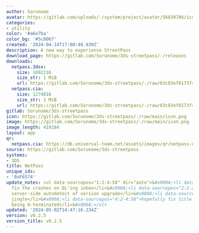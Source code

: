 ```yaml
---
author: Sorunome
avatar: https://gitlab.com/uploads/-/system/project/avatar/56839786/icon.png
categories:
- utility
color: '#a6e7ba'
color_bg: '#5c8067'
created: '2024-04-14T17:00:40.939Z'
description: A new way to experience StreetPass
download_page: https://gitlab.com/Sorunome/3ds-streetpass/-/releases
downloads:
  netpass.3dsx:
    size: 1092216
    size_str: 1 MiB
    url: https://gitlab.com/Sorunome/3ds-streetpass/-/raw/63c83ef8173f4064151a41f7edbc4c4d69715318/netpass.3dsx?inline=false
  netpass.cia:
    size: 1274816
    size_str: 1 MiB
    url: https://gitlab.com/Sorunome/3ds-streetpass/-/raw/63c83ef8173f4064151a41f7edbc4c4d69715318/netpass.cia?inline=false
gitlab: Sorunome/3ds-streetpass
icon: https://gitlab.com/Sorunome/3ds-streetpass/-/raw/main/icon.png
image: https://gitlab.com/Sorunome/3ds-streetpass/-/raw/main/icon.png
image_length: 419284
layout: app
qr:
  netpass.cia: https://db.universal-team.net/assets/images/qr/netpass-cia.png
source: https://gitlab.com/Sorunome/3ds-streetpass
systems:
- 3DS
title: NetPass
unique_ids:
- '0xF6574'
update_notes: <ul data-sourcepos="1:2-4:58" dir="auto">&#x000A;<li data-sourcepos="1:2-1:44">Hopefully
  fix the crashes on DL'ing inbox</li>&#x000A;<li data-sourcepos="2:2-2:50">Nicer
  server-side autodetect of version upgrade</li>&#x000A;<li data-sourcepos="3:2-3:13">new
  jingle</li>&#x000A;<li data-sourcepos="4:2-4:58">hopefully fix title names not always
  being 0-terminated</li>&#x000A;</ul>
updated: '2024-05-02T14:47:16.234Z'
version: v0.2.5
version_title: v0.2.5
---
```

